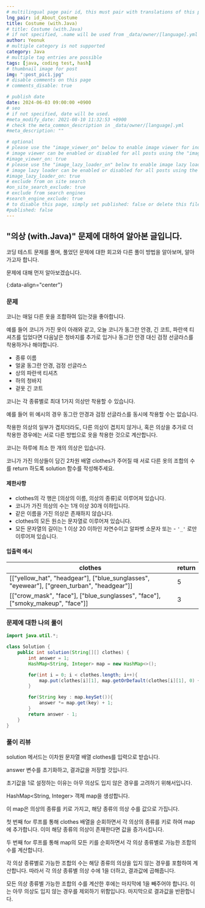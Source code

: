 ```yaml
---
# multilingual page pair id, this must pair with translations of this page. (This name must be unique)
lng_pair: id_About_Costume
title: Costume (with.Java)
# title: Costume (with.Java)
# if not specified, .name will be used from _data/owner/[language].yml
author: Yeonuk
# multiple category is not supported
category: Java
# multiple tag entries are possible
tags: [java, coding test, hash]
# thumbnail image for post
img: ":post_pic1.jpg"
# disable comments on this page
# comments_disable: true

# publish date
date: 2024-06-03 09:00:00 +0900
# seo
# if not specified, date will be used.
#meta_modify_date: 2021-08-10 11:32:53 +0900
# check the meta_common_description in _data/owner/[language].yml
#meta_description: ""

# optional
# please use the "image_viewer_on" below to enable image viewer for individual pages or posts (_posts/ or [language]/_posts folders).
# image viewer can be enabled or disabled for all posts using the "image_viewer_posts: true" setting in _data/conf/main.yml.
#image_viewer_on: true
# please use the "image_lazy_loader_on" below to enable image lazy loader for individual pages or posts (_posts/ or [language]/_posts folders).
# image lazy loader can be enabled or disabled for all posts using the "image_lazy_loader_posts: true" setting in _data/conf/main.yml.
#image_lazy_loader_on: true
# exclude from on site search
#on_site_search_exclude: true
# exclude from search engines
#search_engine_exclude: true
# to disable this page, simply set published: false or delete this file
#published: false
---
```


<!-- outline-start -->

## "의상 (with.Java)" 문제에 대하여 알아본 글입니다.

코딩 테스트 문제를 풀며, 풀었던 문제에 대한 회고와 다른 풀이 방법을 알아보며, 알아가고자 합니다.

문제에 대해 먼저 알아보겠습니다.

{:data-align="center"}

<!-- outline-end -->

### 문제

코니는 매일 다른 옷을 조합하여 입는것을 좋아합니다.

예를 들어 코니가 가진 옷이 아래와 같고, 오늘 코니가 동그란 안경, 긴 코트, 파란색 티셔츠를 입었다면 다음날은 청바지를 추가로 입거나 동그란 안경 대신 검정 선글라스를 착용하거나 해야합니다.

- 종류 이름
- 얼굴 동그란 안경, 검정 선글라스
- 상의 파란색 티셔츠
- 하의 청바지
- 겉옷 긴 코트

코니는 각 종류별로 최대 1가지 의상만 착용할 수 있습니다.

예를 들어 위 예시의 경우 동그란 안경과 검정 선글라스를 동시에 착용할 수는 없습니다.

착용한 의상의 일부가 겹치더라도, 다른 의상이 겹치지 않거나, 혹은 의상을 추가로 더 착용한 경우에는 서로 다른 방법으로 옷을 착용한 것으로 계산합니다.

코니는 하루에 최소 한 개의 의상은 입습니다.

코니가 가진 의상들이 담긴 2차원 배열 clothes가 주어질 때 서로 다른 옷의 조합의 수를 return 하도록 solution 함수를 작성해주세요.

#### 제한사항

- clothes의 각 행은 [의상의 이름, 의상의 종류]로 이루어져 있습니다.
- 코니가 가진 의상의 수는 1개 이상 30개 이하입니다.
- 같은 이름을 가진 의상은 존재하지 않습니다.
- clothes의 모든 원소는 문자열로 이루어져 있습니다.
- 모든 문자열의 길이는 1 이상 20 이하인 자연수이고 알파벳 소문자 또는 - `'_'` 로만 이루어져 있습니다.

#### 입출력 예시

<!--
| lines                     | result |
| ------------------------- | ------ |
| [[0, 1], [2, 5], [3, 9]]  | 2      |
| [[-1, 1], [1, 3], [3, 9]] | 0      |
| [[0, 5], [3, 9], [1, 10]] | 8      | -->

| clothes                                                                                    | return |
| ------------------------------------------------------------------------------------------ | ------ |
| [["yellow_hat", "headgear"], ["blue_sunglasses", "eyewear"], ["green_turban", "headgear"]] | 5      |
| [["crow_mask", "face"], ["blue_sunglasses", "face"], ["smoky_makeup", "face"]]             | 3      |

### 문제에 대한 나의 풀이

```java
import java.util.*;

class Solution {
    public int solution(String[][] clothes) {
        int answer = 1;
        HashMap<String, Integer> map = new HashMap<>();

        for(int i = 0; i < clothes.length; i++){
            map.put(clothes[i][1], map.getOrDefault(clothes[i][1], 0) + 1);
        }

        for(String key : map.keySet()){
            answer *= map.get(key) + 1;
        }
        return answer - 1;
    }
}
```

### 풀이 리뷰

solution 메서드는 이차원 문자열 배열 clothes를 입력으로 받습니다.

answer 변수를 초기화하고, 결과값을 저장할 것입니다.

초기값을 1로 설정하는 이유는 아무 의상도 입지 않은 경우를 고려하기 위해서입니다.

HashMap<String, Integer> 객체 map을 생성합니다.

이 map은 의상의 종류를 키로 가지고, 해당 종류의 의상 수를 값으로 가집니다.

첫 번째 for 루프를 통해 clothes 배열을 순회하면서 각 의상의 종류를 키로 하여 map에 추가합니다. 이미 해당 종류의 의상이 존재한다면 값을 증가시킵니다.

두 번째 for 루프를 통해 map의 모든 키를 순회하면서 각 의상 종류별로 가능한 조합의 수를 계산합니다.

각 의상 종류별로 가능한 조합의 수는 해당 종류의 의상을 입지 않는 경우를 포함하여 계산합니다. 따라서 각 의상 종류별 의상 수에 1을 더하고, 결과값에 곱해줍니다.

모든 의상 종류별 가능한 조합의 수를 계산한 후에는 마지막에 1을 빼주어야 합니다. 이는 아무 의상도 입지 않는 경우를 제외하기 위함입니다.
마지막으로 결과값을 반환합니다.
